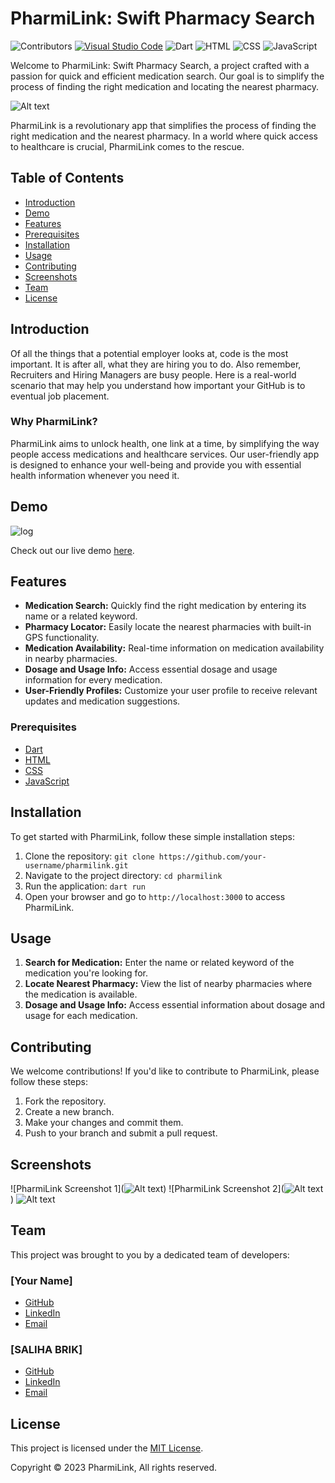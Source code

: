 
# PharmiLink: Swift Pharmacy Search

![Contributors](https://img.shields.io/badge/Contributors-2)
[![Visual Studio Code](https://img.shields.io/badge/Visual%20Studio%20Code-007ACC?style=flat&logo=visual-studio-code&logoColor=white)](https://code.visualstudio.com/)
![Dart](https://img.shields.io/badge/Dart-0175C2?style=flat&logo=dart&logoColor=white)
![HTML](https://img.shields.io/badge/HTML5-E34F26?style=flat&logo=html5&logoColor=white)
![CSS](https://img.shields.io/badge/CSS3-1572B6?style=flat&logo=css3&logoColor=white)
![JavaScript](https://img.shields.io/badge/JavaScript-F7DF1E?style=flat&logo=javascript&logoColor=black)

Welcome to PharmiLink: Swift Pharmacy Search, a project crafted with a passion for quick and efficient medication search. Our goal is to simplify the process of finding the right medication and locating the nearest pharmacy.


![Alt text](img/background3.png)

PharmiLink is a revolutionary app that simplifies the process of finding the right medication and the nearest pharmacy. In a world where quick access to healthcare is crucial, PharmiLink comes to the rescue.

## Table of Contents

- [Introduction](#introduction)
- [Demo](#demo)
- [Features](#features)
- [Prerequisites](#prerequisites)
- [Installation](#installation)
- [Usage](#usage)
- [Contributing](#contributing)
- [Screenshots](#screenshots)
- [Team](#team)
- [License](#license)

## Introduction

Of all the things that a potential employer looks at, code is the most important. It is after all, what they are hiring you to do. Also remember, Recruiters and Hiring Managers are busy people. Here is a real-world scenario that may help you understand how important your GitHub is to eventual job placement.

### Why PharmiLink?

PharmiLink aims to unlock health, one link at a time, by simplifying the way people access medications and healthcare services. Our user-friendly app is designed to enhance your well-being and provide you with essential health information whenever you need it.

## Demo

![log](img/background3.png)

Check out our live demo [here](https://www.loom.com/share/7bef02396ce04789b7c4835dc0e9c354?sid=6a1ce179-720e-4bc6-b7e5-e159caef75d9).

## Features

- **Medication Search:** Quickly find the right medication by entering its name or a related keyword.
- **Pharmacy Locator:** Easily locate the nearest pharmacies with built-in GPS functionality.
- **Medication Availability:** Real-time information on medication availability in nearby pharmacies.
- **Dosage and Usage Info:** Access essential dosage and usage information for every medication.
- **User-Friendly Profiles:** Customize your user profile to receive relevant updates and medication suggestions.

### Prerequisites

- [Dart](https://dart.dev/)
- [HTML](https://developer.mozilla.org/en-US/docs/Web/HTML)
- [CSS](https://developer.mozilla.org/en-US/docs/Web/CSS)
- [JavaScript](https://developer.mozilla.org/en-US/docs/Web/JavaScript)


## Installation

To get started with PharmiLink, follow these simple installation steps:

1. Clone the repository: `git clone https://github.com/your-username/pharmilink.git`
2. Navigate to the project directory: `cd pharmilink`
3. Run the application: `dart run`
4. Open your browser and go to `http://localhost:3000` to access PharmiLink.
   
## Usage

1. **Search for Medication:** Enter the name or related keyword of the medication you're looking for.
2. **Locate Nearest Pharmacy:** View the list of nearby pharmacies where the medication is available.
3. **Dosage and Usage Info:** Access essential information about dosage and usage for each medication.

## Contributing

We welcome contributions! If you'd like to contribute to PharmiLink, please follow these steps:

1. Fork the repository.
2. Create a new branch.
3. Make your changes and commit them.
4. Push to your branch and submit a pull request.


## Screenshots

![PharmiLink Screenshot 1](![Alt text](img/pharmalink1.jpg))
![PharmiLink Screenshot 2](![Alt text](img/pharmalink.jpg))
![Alt text](img/pharmalink2.jpg)
## Team

This project was brought to you by a dedicated team of developers:

### [Your Name]
- [GitHub](link-to-your-github)
- [LinkedIn](link-to-your-linkedin)
- [Email](your-email@example.com)

### [SALIHA BRIK]
- [GitHub](salihabrik)
- [LinkedIn](briksaliha)
- [Email](briksaliha@example.com)

## License

This project is licensed under the [MIT License](link-to-your-license-file).

Copyright © 2023 PharmiLink, All rights reserved.